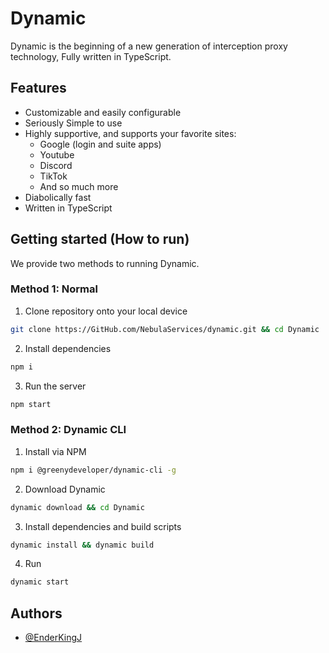 # Dynamic
Dynamic is the beginning of a new generation of interception proxy technology, Fully written in TypeScript.

## Features
- Customizable and easily configurable
- Seriously Simple to use
- Highly supportive, and supports your favorite sites:
    - Google (login and suite apps)
    - Youtube 
    - Discord
    - TikTok
    - And so much more
- Diabolically fast
- Written in TypeScript
## Getting started (How to run)
We provide two methods to running Dynamic. 

### Method 1: Normal
1. Clone repository onto your local device
```bash
git clone https://GitHub.com/NebulaServices/dynamic.git && cd Dynamic
```

2. Install dependencies
```bash
npm i 
```

3. Run the server
```bash
npm start
```

### Method 2: Dynamic CLI 

1. Install via NPM 
```bash
npm i @greenydeveloper/dynamic-cli -g
```

2. Download Dynamic
```bash
dynamic download && cd Dynamic
```

3. Install dependencies and build scripts
```bash
dynamic install && dynamic build
```

4. Run
```bash
dynamic start
```

## Authors

- [@EnderKingJ](https://www.github.com/EnderKingJ) 
